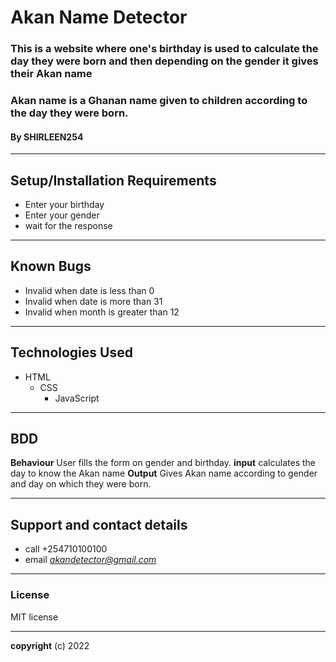 # Akan Name Detector
### This is a website where one's birthday is used to calculate the day they were born and then depending on the gender it gives their Akan name
### Akan name is a Ghanan name given to children according to the day they were born.
#### By **SHIRLEEN254**
_________
## Setup/Installation Requirements
* Enter your birthday
* Enter your gender
* wait for the response
________
## Known Bugs
* Invalid when date is less than 0 
* Invalid when date is more than 31
* Invalid when month is greater than 12
________
## Technologies Used
   * HTML
     * CSS
       * JavaScript
________
## BDD
**Behaviour**
User fills the form on gender and birthday.
**input**
calculates the day to know the Akan name
**Output**
Gives Akan name according to gender and day on which they were born.
__________
## Support and contact details
* call +254710100100 
* email *akandetector@gmail.com*
________
### License
MIT license
________
**copyright**
(c) 2022
